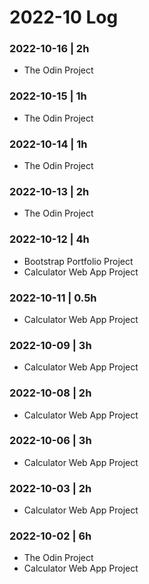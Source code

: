 # 2022-10 Log

### 2022-10-16 | 2h
- The Odin Project

### 2022-10-15 | 1h
- The Odin Project

### 2022-10-14 | 1h
- The Odin Project

### 2022-10-13 | 2h
- The Odin Project

### 2022-10-12 | 4h
- Bootstrap Portfolio Project
- Calculator Web App Project

### 2022-10-11 | 0.5h
- Calculator Web App Project

### 2022-10-09 | 3h
- Calculator Web App Project

### 2022-10-08 | 2h
- Calculator Web App Project

### 2022-10-06 | 3h
- Calculator Web App Project

### 2022-10-03 | 2h
- Calculator Web App Project

### 2022-10-02 | 6h
- The Odin Project
- Calculator Web App Project
